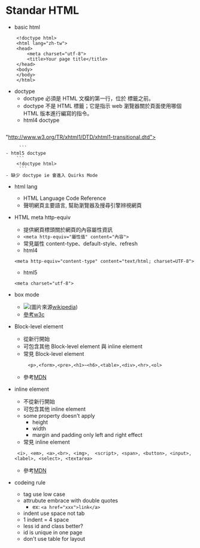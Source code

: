 
Standar HTML
==========================
* basic html
```
    <!doctype html>
    <html lang="zh-tw">
    <head>
        <meta charset="utf-8">
        <title>Your page title</title>
    </head>
    <body>
    </body>
    </html>
```
* doctype 
    - doctype 必須是 HTML 文檔的第一行，位於 <html> 標籤之前。
    - doctype 不是 HTML 標籤；它是指示 web 瀏覽器關於頁面使用哪個 HTML 版本進行編寫的指令。 
    - html4 doctype
        ```
    <!DOCTYPE html PUBLIC "-//W3C//DTD XHTML 1.0 Transitional//EN"
"http://www.w3.org/TR/xhtml1/DTD/xhtml1-transitional.dtd">

         ```
    - html5 doctype
        ```
        <!doctype html>
         ```
    - 缺少 doctype ie 會進入 Quirks Mode
* html lang
    - HTML Language Code Reference
    - 聲明網頁主要語言, 幫助瀏覽器及搜尋引擎辨視網頁

* HTML meta http-equiv
     - 提供網頁標頭關於網頁的內容屬性資訊
     - ```<meta http-equiv="屬性值" content="內容">```
     - 常見屬性  content-type、default-style、refresh
     - html4 
     ```
     <meta http-equiv="content-type" content="text/html; charset=UTF-8">
     ```
     - html5
     ```
     <meta charset="utf-8">
     ```
* box mode
    - <img src="http://upload.wikimedia.org/wikipedia/commons/thumb/6/64/W3C_and_Internet_Explorer_box_models.svg/299px-W3C_and_Internet_Explorer_box_models.svg.png">(圖片來源<a href="http://en.wikipedia.org/wiki/Internet_Explorer_box_model_bug">wikipedia</a>)
    - <a href="http://www.w3.org/TR/CSS2/box.html">參考w3c</a>
* Block-level element
    - 從新行開始
    - 可包含其他 Block-level element 與 inline element
    - 常見 Block-level element
        
    ```
         <p>,<form>,<pre>,<h1>~<h6>,<table>,<div>,<hr>,<ol>
    ```
    - 參考<a href="https://developer.mozilla.org/en-US/docs/Web/HTML/Block-level_elements">MDN</a>
* inline element 
    - 不從新行開始
    - 可包含其他 inline element
    - some  property doesn't apply
        - height
        - width
        - margin and padding only left and right effect
    - 常見 inline element
    ```
     <i>, <em>, <a>,<br>, <img>,  <script>, <span>, <button>, <input>, <label>, <select>, <textarea>
    ```
    - 參考<a href="https://developer.mozilla.org/en-US/docs/Web/HTML/Inline_elemente">MDN</a>

* codeing rule
    - tag use low case
    - attrubute embrace with double quotes
        - ex: ```<a href="xxx">link</a> ```     
    - indent use space not tab
    - 1 indent = 4 space
    - less id and class better?
    - id is unique in one page
    - don't use table for layout

